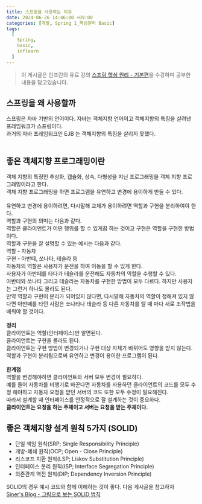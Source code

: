 ```yaml
---
title: 스프링을 사용하는 이유
date: 2024-06-26 14:46:00 +09:00
categories: [개발, Spring 1_핵심원리 Basic]
tags:
  [
    Spring,
    basic,
    inflearn
  ]
---
```


> 이 게시글은 인프런의 유료 강의 [스프링 핵심 원리 - 기본편](https://www.inflearn.com/course/%EC%8A%A4%ED%94%84%EB%A7%81-%ED%95%B5%EC%8B%AC-%EC%9B%90%EB%A6%AC-%EA%B8%B0%EB%B3%B8%ED%8E%B8)을 수강하며 공부한 내용을 담고있습니다.

## 스프링을 왜 사용할까
스프링은 자바 기반의 언어이다. 자바는 객체지향 언어이고 객체지향의 특징을 살려낸 프레임워크가 스프링이다.<br>
과거의 자바 프레임워크인 EJB 는 객체지향의 특징을 살리지 못했다.<br>
<br>

## 좋은 객체지향 프로그래밍이란
객체 지향의 특징인 추상화, 캡슐화, 상속, 다형성을 지닌 프로그래밍을 객체 지향 프로그래밍이라고 한다.<br>
객체 지향 프로그래밍을 하면 프로그램을 유연하고 변경에 용이하게 만들 수 있다.<br>
<br>
유연하고 변경에 용이하려면, 다시말해 교체가 용이하려면 역할과 구현을 분리하여야 한다.<br>
역할과 구현의 의미는 다음과 같다.<br>
역할은 클라이언트가 어떤 행위를 할 수 있게끔 하는 것이고 구현은 역할을 구현한 방법이다.<br>
역할과 구분을 잘 설명할 수 있는 예시는 다음과 같다.<br>
역할 - 자동차<br>
구현 - 아반떼, 쏘나타, 테슬라 등<br>
자동차의 역할은 사용자가 운전을 하여 이동을 할 수 있게 한다.<br>
사용자가 아반떼를 타다가 테슬라를 운전해도 자동차의 역할을 수행할 수 있다.<br>
아반테와 쏘나타 그리고 테슬라는 자동차를 구현한 방법이 모두 다르다. 하지만 사용자는 그런거 하나도 몰라도 된다.<br>
만약 역할과 구현이 분리가 되어있지 않다면, 다시말해 자동차의 역할이 정해져 있지 않다면 아반떼를 타던 사람은 쏘나타나 테슬라 등 다른 자동차를 탈 때 마다 새로 조작법을 배워야 할 것이다.<br>
<br>
**정리**<br>
클라이언트는 역할(인터페이스)만 알면된다.<br>
클라이언트는 구현을 몰라도 된다.<br>
클라이언트는 구현 방법이 변경되거나 구현 대상 자체가 바뀌어도 영향을 받지 않는다.<br>
역할과 구현이 분리됨으로써 유연하고 변경이 용이한 프로그램이 된다.<br>
<br>
**한계점**<br>
역할을 변경해야하면 클라이언트와 서버 모두 변경이 필요하다.<br>
예를 들어 자동차를 비행기로 바꾼다면 자동차를 사용하던 클라이언트의 코드를 모두 수정 해야하고 자동차 요청을 받던 서버의 코드 또한 모두 수정이 필요해진다.<br>
따라서 설계할 때 인터페이스를 안정적으로 잘 설계하는 것이 중요하다.<br>
**클라이언트는 요청을 하는 주체이고 서버는 요청을 받는 주체이다.**

## 좋은 객체지향 설계 원칙 5가지 (SOLID)
* 단일 책임 원칙(SRP; Single Responsibility Principle)
* 개방-폐쇄 원칙(OCP; Open - Close Principle)
* 리스코프 치환 원칙(LSP; Liskov Substitution Principle)
* 인터페이스 분리 원칙(ISP; Interface Segregation Principle)
* 의존관계 역전 원칙(DIP; Dependency Inversion Principle)

SOLID의 경우 예시 코드와 함께 이해하는 것이 좋다. 다음 게시글을 참고하자<br>
[Siner's Blog - 그림으로 보는 SOLID 법칙](https://blog.siner.io/2020/06/18/solid-principles/)